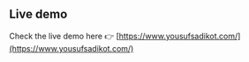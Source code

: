 

## Live demo

Check the live demo here 👉️ [https://www.yousufsadikot.com/](https://www.yousufsadikot.com/)

